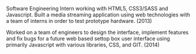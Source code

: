 Software Engineering Intern working with HTML5, CSS3/SASS and Javascript. Built a media streaming application using web technologies with a team of interns in order to test prototype hardware. (2013) <br>

Worked on a team of engineers to design the interface, implement features and 
fix bugs for a future web based settop box user interface using primarily Javascript with various libraries, CSS, and GIT. (2014)